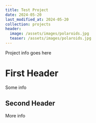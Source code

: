 ```yaml
---
title: Test Project
date: 2024-05-20
last_modified_at: 2024-05-20
collection: projects
header:
  image: /assets/images/polaroids.jpg
  teaser: /assets/images/polaroids.jpg
---
```


<script type='text/javascript' src='https://storage.ko-fi.com/cdn/widget/Widget_2.js'></script><script type='text/javascript'>kofiwidget2.init('Support Me on Ko-fi', '#29abe0', 'B0B6YCPC6');kofiwidget2.draw();</script>

Project info goes here

# First Header

Some info

## Second Header

More info

<script src='https://storage.ko-fi.com/cdn/scripts/overlay-widget.js'></script>
<script>
  kofiWidgetOverlay.draw('artam1s', {
    'type': 'floating-chat',
    'floating-chat.donateButton.text': 'Support me',
    'floating-chat.donateButton.background-color': '#00b9fe',
    'floating-chat.donateButton.text-color': '#fff'
  });
</script>
